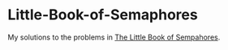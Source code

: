 # Little-Book-of-Semaphores
My solutions to the problems in [The Little Book of Sempahores](https://greenteapress.com/wp/semaphores/).
